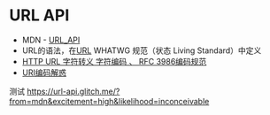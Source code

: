 # URL API

- MDN - [URL_API](https://developer.mozilla.org/zh-CN/docs/Web/API/URL_API)
- URL的语法，在[URL](https://url.spec.whatwg.org/) WHATWG 规范（状态 Living Standard）中定义
- [HTTP URL 字符转义 字符编码 、 RFC 3986编码规范](https://www.cnblogs.com/panchanggui/p/9436348.html)
- [URI编码解惑](https://zhuanlan.zhihu.com/p/68114636)

测试 https://url-api.glitch.me/?from=mdn&excitement=high&likelihood=inconceivable
